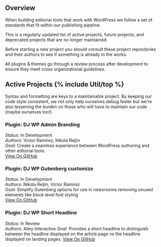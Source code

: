 <h2 id="projects-overview" class="anchor-heading">Overview</h2>


When building editorial tools that work with WordPress we follow a set of standards that fit within our publishing pipeline.

This is a regularly updated list of active projects, future projects, and deprecated projects that are no longer maintained. 

Before starting a new project you should consult these project repositories and their authors to see if something is already in the works.

All plugins & themes go through a review process after development to ensure they meet cross organizational guidelines.

<h2 id="active-projects" class="anchor-heading">Active Projects {% include Util/top %}</h2>

Syntax and formatting are keys to a maintainable project. By keeping our code style consistent, we not only help ourselves debug faster but we're also lessening the burden on those who will have to maintain our code (maybe ourselves too!).

### Plugin: DJ WP Admin Branding
*Status:* <span class="status projectDevelop"></span> In Development  
*Authors:* Victor Ramirez, Nikola Rejlin  
*Goal:* Create a seamless experience between WordPress authoring and other editorial tools.  
[View On GitHub](https://github.com/newscorp-ghfb/dj-wp-admin-branding)

### Plugin: DJ WP Gutenberg customize
*Status:* <span class="status projectDevelop"></span> In Development  
*Authors:* Nikola Reljin, Victor Ramirez  
*Goal:* Simplify Gutenberg options for use in newsrooms removing unused elements like block level font styling  
[View On GitHub](https://github.com/newscorp-ghfb/dj-wp-gb-customize)

### Plugin: DJ WP Short Headline
*Status:* <span class="status projectReview"></span> In Review  
*Authors:* Alley Interactive 
*Goal:* Provides a short headline to distinguish between the headline displayed on the article page vs the headline displayed on landing pages. 
[View On GitHub](https://github.com/newscorp-ghfb/dj-wp-short-headline)

